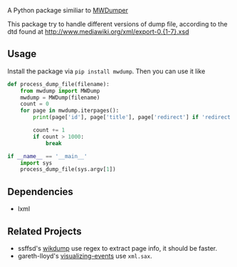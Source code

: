 A Python package similiar to [MWDumper](http://www.mediawiki.org/wiki/Manual:MWDumper)

This package try to handle different versions of dump file, according to the dtd found at
http://www.mediawiki.org/xml/export-0.{1-7}.xsd

## Usage

Install the package via `pip install mwdump`. Then you can use it like

```python
def process_dump_file(filename):
    from mwdump import MWDump
    mwdump = MWDump(filename)
    count = 0
    for page in mwdump.iterpages():
        print(page['id'], page['title'], page['redirect'] if 'redirect' in page else 'NOREDIRECT')

        count += 1
        if count > 1000:
            break

if __name__ == '__main__'
    import sys
    process_dump_file(sys.argv[1])

```

## Dependencies

- lxml

## Related Projects

- ssffsd's [wikdump](https://github.com/saffsd/wikidump) use regex to extract page info, it should be faster.
- gareth-lloyd's [visualizing-events](https://github.com/gareth-lloyd/visualizing-events/blob/master/wikipedia_processor/page_parser.py)
  use `xml.sax`.
